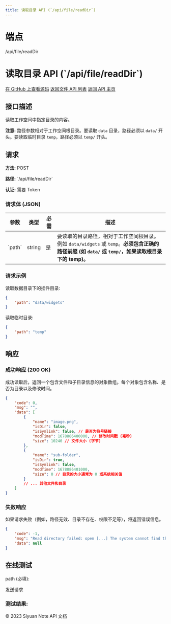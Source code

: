 ```yaml
---
title: 读取目录 API (`/api/file/readDir`)
---
```

# 端点

/api/file/readDir

# 读取目录 API (\`/api/file/readDir\`)

[在 GitHub 上查看源码](https://github.com/siyuan-note/siyuan/blob/master/kernel/api/file.go#L214) [返回文件 API 列表](../pages/file.html) [返回 API 主页](../index.html)

## 接口描述

读取工作空间中指定目录的内容。

**注意:** 路径参数相对于工作空间根目录。要读取 `data` 目录，路径必须以 `data/` 开头。要读取临时目录 `temp`，路径必须以 `temp/` 开头。

## 请求

**方法:** POST

**路径:** \`/api/file/readDir\`

**认证:** 需要 Token

### 请求体 (JSON)

| 参数 | 类型 | 必需 | 描述 |
| --- | --- | --- | --- |
| \`path\` | string | 是 | 要读取的目录路径，相对于工作空间根目录。例如 `data/widgets` 或 `temp`。**必须包含正确的路径前缀 (如 `data/` 或 `temp/`，如果读取根目录下的 temp)。** |

### 请求示例

读取数据目录下的挂件目录:

```json
{
    "path": "data/widgets"
}
```

读取临时目录:

```json
{
    "path": "temp"
}
```

## 响应

### 成功响应 (200 OK)

成功读取后，返回一个包含文件和子目录信息的对象数组。每个对象包含名称、是否为目录以及修改时间。

```json
{
    "code": 0,
    "msg": "",
    "data": [
        {
            "name": "image.png",
            "isDir": false,
            "isSymlink": false, // 是否为符号链接
            "modTime": 1678886400000, // 修改时间戳 (毫秒)
            "size": 10240 // 文件大小 (字节)
        },
        {
            "name": "sub-folder",
            "isDir": true,
            "isSymlink": false,
            "modTime": 1678886401000,
            "size": 0 // 目录的大小通常为 0 或系统相关值
        }
        // ... 其他文件和目录
    ]
}
```

### 失败响应

如果请求失败（例如，路径无效、目录不存在、权限不足等），将返回错误信息。

```json
{
    "code": -1,
    "msg": "Read directory failed: open [...] The system cannot find the path specified.", // 或 "Invalid path [...]"
    "data": null
}
```

## 在线测试

path (必填): 

发送请求

### 测试结果:

© 2023 Siyuan Note API 文档

